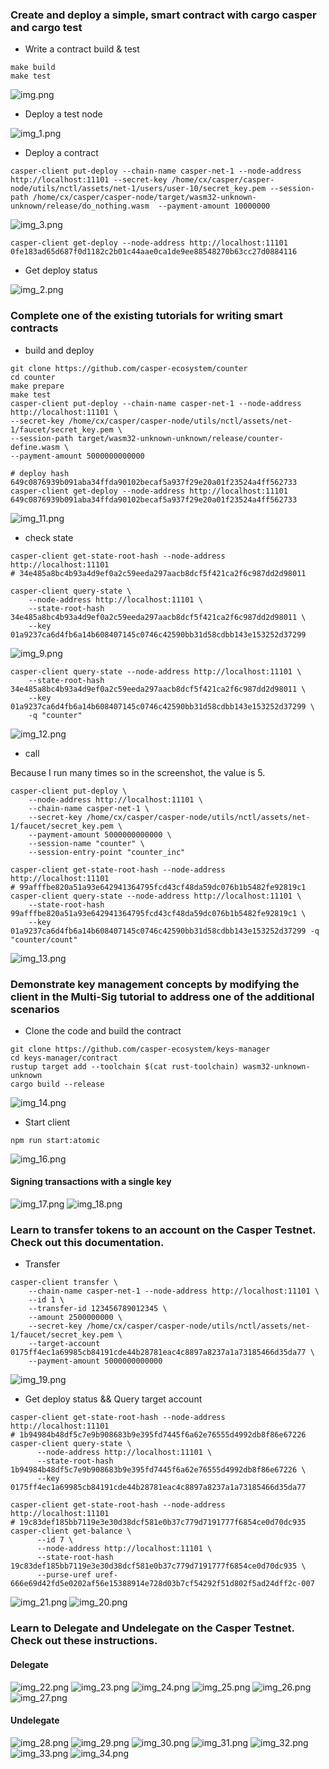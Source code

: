 ### Create and deploy a simple, smart contract with cargo casper and cargo test
- Write a contract build & test
```shell
make build
make test
```
![img.png](img.png)

- Deploy a test node

![img_1.png](img_1.png)

- Deploy a contract
```shell
casper-client put-deploy --chain-name casper-net-1 --node-address http://localhost:11101 --secret-key /home/cx/casper/casper-node/utils/nctl/assets/net-1/users/user-10/secret_key.pem --session-path /home/cx/casper/casper-node/target/wasm32-unknown-unknown/release/do_nothing.wasm  --payment-amount 10000000
```
![img_3.png](img_3.png)
```shell
casper-client get-deploy --node-address http://localhost:11101 0fe183ad65d687f0d1182c2b01c44aae0ca1de9ee88548270b63cc27d0884116
```
- Get deploy status

![img_2.png](img_2.png)

### Complete one of the existing tutorials for writing smart contracts

- build and deploy

```shell
git clone https://github.com/casper-ecosystem/counter
cd counter
make prepare
make test
casper-client put-deploy --chain-name casper-net-1 --node-address http://localhost:11101 \
--secret-key /home/cx/casper/casper-node/utils/nctl/assets/net-1/faucet/secret_key.pem \
--session-path target/wasm32-unknown-unknown/release/counter-define.wasm \
--payment-amount 5000000000000

# deploy hash 649c0876939b091aba34ffda90102becaf5a937f29e20a01f23524a4ff562733
casper-client get-deploy --node-address http://localhost:11101 649c0876939b091aba34ffda90102becaf5a937f29e20a01f23524a4ff562733
```
![img_11.png](img_11.png)

- check state

```shell
casper-client get-state-root-hash --node-address http://localhost:11101
# 34e485a8bc4b93a4d9ef0a2c59eeda297aacb8dcf5f421ca2f6c987dd2d98011

casper-client query-state \
    --node-address http://localhost:11101 \
    --state-root-hash 34e485a8bc4b93a4d9ef0a2c59eeda297aacb8dcf5f421ca2f6c987dd2d98011 \
    --key 01a9237ca6d4fb6a14b608407145c0746c42590bb31d58cdbb143e153252d37299
```
![img_9.png](img_9.png)

```shell
casper-client query-state --node-address http://localhost:11101 \
    --state-root-hash 34e485a8bc4b93a4d9ef0a2c59eeda297aacb8dcf5f421ca2f6c987dd2d98011 \
    --key 01a9237ca6d4fb6a14b608407145c0746c42590bb31d58cdbb143e153252d37299 \
    -q "counter"
```
![img_12.png](img_12.png)

- call

Because I run many times so in the screenshot, the value is 5.

```shell
casper-client put-deploy \
    --node-address http://localhost:11101 \
    --chain-name casper-net-1 \
    --secret-key /home/cx/casper/casper-node/utils/nctl/assets/net-1/faucet/secret_key.pem \
    --payment-amount 5000000000000 \
    --session-name "counter" \
    --session-entry-point "counter_inc"
    
casper-client get-state-root-hash --node-address http://localhost:11101
# 99afffbe820a51a93e642941364795fcd43cf48da59dc076b1b5482fe92819c1
casper-client query-state --node-address http://localhost:11101 \
    --state-root-hash 99afffbe820a51a93e642941364795fcd43cf48da59dc076b1b5482fe92819c1 \
    --key 01a9237ca6d4fb6a14b608407145c0746c42590bb31d58cdbb143e153252d37299 -q "counter/count"

```
![img_13.png](img_13.png)



### Demonstrate key management concepts by modifying the client in the Multi-Sig tutorial to address one of the additional scenarios
- Clone the code and build the contract

```shell
git clone https://github.com/casper-ecosystem/keys-manager
cd keys-manager/contract
rustup target add --toolchain $(cat rust-toolchain) wasm32-unknown-unknown
cargo build --release
```
![img_14.png](img_14.png)

- Start client
```shell
npm run start:atomic
```
![img_16.png](img_16.png)

#### Signing transactions with a single key
![img_17.png](img_17.png)
![img_18.png](img_18.png)


### Learn to transfer tokens to an account on the Casper Testnet. Check out this documentation.

- Transfer

```shell
casper-client transfer \
    --chain-name casper-net-1 --node-address http://localhost:11101 \
    --id 1 \
    --transfer-id 123456789012345 \
    --amount 2500000000 \
    --secret-key /home/cx/casper/casper-node/utils/nctl/assets/net-1/faucet/secret_key.pem \
    --target-account 0175ff4ec1a69985cb84191cde44b28781eac4c8897a8237a1a73185466d35da77 \
    --payment-amount 5000000000000
```
![img_19.png](img_19.png)

- Get deploy status && Query target account

```shell
casper-client get-state-root-hash --node-address http://localhost:11101
# 1b94984b48df5c7e9b908683b9e395fd7445f6a62e76555d4992db8f86e67226
casper-client query-state \
      --node-address http://localhost:11101 \
      --state-root-hash 1b94984b48df5c7e9b908683b9e395fd7445f6a62e76555d4992db8f86e67226 \
      --key 0175ff4ec1a69985cb84191cde44b28781eac4c8897a8237a1a73185466d35da77

casper-client get-state-root-hash --node-address http://localhost:11101
# 19c83def185bb7119e3e30d38dcf581e0b37c779d7191777f6854ce0d70dc935
casper-client get-balance \
      --id 7 \
      --node-address http://localhost:11101 \
      --state-root-hash 19c83def185bb7119e3e30d38dcf581e0b37c779d7191777f6854ce0d70dc935 \
      --purse-uref uref-666e69d42fd5e0202af56e15388914e728d03b7cf54292f51d802f5ad24dff2c-007
```
![img_21.png](img_21.png)
![img_20.png](img_20.png)


### Learn to Delegate and Undelegate on the Casper Testnet. Check out these instructions.

#### Delegate

![img_22.png](img_22.png)
![img_23.png](img_23.png)
![img_24.png](img_24.png)
![img_25.png](img_25.png)
![img_26.png](img_26.png)
![img_27.png](img_27.png)

#### Undelegate
![img_28.png](img_28.png)
![img_29.png](img_29.png)
![img_30.png](img_30.png)
![img_31.png](img_31.png)
![img_32.png](img_32.png)
![img_33.png](img_33.png)
![img_34.png](img_34.png)